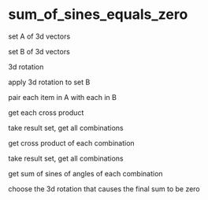 sum_of_sines_equals_zero
========================

set A of 3d vectors

set B of 3d vectors

3d rotation

apply 3d rotation to set B

pair each item in A with each in B

get each cross product

take result set, get all combinations

get cross product of each combination

take result set, get all combinations

get sum of sines of angles of each combination

choose the 3d rotation that causes the final sum to be zero


